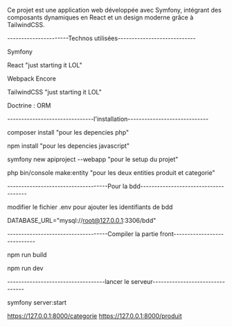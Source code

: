 Ce projet est une application web développée avec Symfony, intégrant des composants dynamiques en React et un design moderne grâce à TailwindCSS.


----------------------Technos utilisées----------------------------


Symfony

React "just starting it LOL" 

Webpack Encore

TailwindCSS "just starting it LOL" 

Doctrine : ORM


-------------------------------l'installation-----------------------------


composer install "pour les depencies php"

npm install "pour les depencies javascript"

symfony new apiproject --webapp "pour le setup du projet"

php bin/console make:entity "pour les deux entities produit et categorie"



------------------------------------Pour la bdd-------------------------------------

modifier le fichier .env pour ajouter les identifiants de bdd

DATABASE_URL="mysql://root@127.0.0.1:3306/bdd"

------------------------------------Compiler la partie front----------------------------

npm run build

npm run dev

-----------------------------------lancer le serveur--------------------------------

symfony server:start

https://127.0.0.1:8000/categorie
https://127.0.0.1:8000/produit

